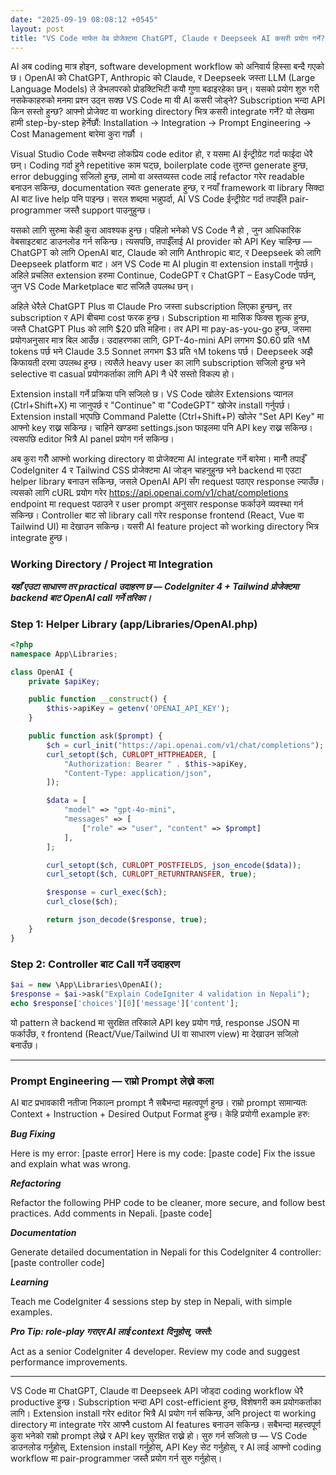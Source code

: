 ```yaml
---
date: "2025-09-19 08:08:12 +0545"
layout: post
title: "VS Code मार्फत वेब प्रोजेक्टमा ChatGPT, Claude र Deepseek AI कसरी प्रयोग गर्ने?"
---
```


AI अब coding मात्र होइन, software development workflow को अनिवार्य हिस्सा बन्दै गएको छ। OpenAI को ChatGPT, Anthropic को Claude, र Deepseek जस्ता LLM (Large Language Models) ले डेभलपरको प्रोडक्टिभिटी कयौ गुणा बढाइरहेका छन्। यसको प्रयोग शुरु गरी नसकेकाहरुको मनमा प्रश्न उठ्न सक्छ  VS Code मा यी AI कसरी जोड्ने? Subscription भन्दा API किन सस्तो हुन्छ? आफ्नो प्रोजेक्ट वा working directory भित्र कसरी integrate गर्ने?
यो लेखमा हामी step-by-step हेर्नेछौं: Installation → Integration → Prompt Engineering → Cost Management बारेमा कुरा गर्छौ । 

Visual Studio Code सबैभन्दा लोकप्रिय code editor हो, र यसमा AI ईन्ट्रीग्रेट गर्दा फाईदा धेरै छन्। Coding गर्दा हुने repetitive काम घट्छ, boilerplate code तुरुन्त generate हुन्छ, error debugging सजिलो हुन्छ, लामो वा अस्तव्यस्त code लाई refactor गरेर readable बनाउन सकिन्छ, documentation स्वतः generate हुन्छ, र नयाँ framework वा library सिक्दा AI बाट live help पनि पाइन्छ। सरल शब्दमा भन्नुपर्दा, AI VS Code ईन्ट्रीग्रेट गर्दा तपाईँले pair-programmer जस्तै support पाउनुहुन्छ।

यसको लागि सुरुमा केही कुरा आवश्यक हुन्छ। पहिलो भनेको VS Code नै हो , जुन आधिकारिक वेबसाइटबाट डाउनलोड गर्न सकिन्छ। त्यसपछि, तपाईँलाई AI provider को API Key चाहिन्छ — ChatGPT को लागि OpenAI बाट, Claude को लागि Anthropic बाट, र Deepseek को लागि Deepseek platform बाट। अन VS Code मा AI plugin वा extension install गर्नुपर्छ। अहिले प्रचलित extension हरुमा Continue, CodeGPT र ChatGPT – EasyCode पर्छन्, जुन VS Code Marketplace बाट सजिलै उपलब्ध छन्।

अहिले धेरैले ChatGPT Plus वा Claude Pro जस्ता subscription लिएका हुन्छन्, तर subscription र API बीचमा cost फरक हुन्छ। Subscription मा मासिक फिक्स शुल्क हुन्छ, जस्तै ChatGPT Plus को लागि $20 प्रति महिना। तर API मा pay-as-you-go हुन्छ, जसमा प्रयोगअनुसार मात्र बिल आउँछ। उदाहरणका लागि, GPT-4o-mini API लगभग $0.60 प्रति १M tokens पर्छ भने Claude 3.5 Sonnet लगभग $3 प्रति १M tokens पर्छ। Deepseek अझै किफायती दरमा उपलब्ध हुन्छ। त्यसैले heavy user का लागि subscription सजिलो हुन्छ भने selective वा casual प्रयोगकर्ताका लागि API नै धेरै सस्तो विकल्प हो।

Extension install गर्ने प्रक्रिया पनि सजिलो छ। VS Code खोलेर Extensions प्यानल (Ctrl+Shift+X) मा जानुपर्छ र "Continue" वा "CodeGPT" खोजेर install गर्नुपर्छ। Extension install भएपछि Command Palette (Ctrl+Shift+P) खोलेर "Set API Key" मा आफ्नो key राख्न सकिन्छ। चाहिने खण्डमा settings.json फाइलमा पनि API key राख्न सकिन्छ। त्यसपछि editor भित्रै AI panel प्रयोग गर्न सकिन्छ।

अब कुरा गरौँ आफ्नो working directory वा प्रोजेक्टमा AI integrate गर्ने बारेमा। मानौँ तपाईँ CodeIgniter 4 र Tailwind CSS प्रोजेक्टमा AI जोड्न चाहनुहुन्छ भने backend मा एउटा helper library बनाउन सकिन्छ, जसले OpenAI API सँग request पठाएर response ल्याउँछ। त्यसको लागि cURL प्रयोग गरेर https://api.openai.com/v1/chat/completions endpoint मा request पठाउने र user prompt अनुसार response फर्काउने व्यवस्था गर्न सकिन्छ। Controller बाट सो library call गरेर response frontend (React, Vue वा Tailwind UI) मा देखाउन सकिन्छ। यसरी AI feature project को working directory भित्र integrate हुन्छ।


### Working Directory / Project मा Integration

***यहाँ एउटा साधारण तर practical उदाहरण छ — CodeIgniter 4 + Tailwind प्रोजेक्टमा backend बाट OpenAI call गर्ने तरिका।***

### Step 1: Helper Library (app/Libraries/OpenAI.php)

```php
<?php
namespace App\Libraries;

class OpenAI {
    private $apiKey;

    public function __construct() {
        $this->apiKey = getenv('OPENAI_API_KEY');
    }

    public function ask($prompt) {
        $ch = curl_init("https://api.openai.com/v1/chat/completions");
        curl_setopt($ch, CURLOPT_HTTPHEADER, [
            "Authorization: Bearer " . $this->apiKey,
            "Content-Type: application/json",
        ]);

        $data = [
            "model" => "gpt-4o-mini",
            "messages" => [
                ["role" => "user", "content" => $prompt]
            ],
        ];

        curl_setopt($ch, CURLOPT_POSTFIELDS, json_encode($data));
        curl_setopt($ch, CURLOPT_RETURNTRANSFER, true);

        $response = curl_exec($ch);
        curl_close($ch);

        return json_decode($response, true);
    }
}
```

### Step 2: Controller बाट Call गर्ने उदाहरण ###

```php
$ai = new \App\Libraries\OpenAI();
$response = $ai->ask("Explain CodeIgniter 4 validation in Nepali");
echo $response['choices'][0]['message']['content'];
```

यो pattern ले backend मा सुरक्षित तरिकाले API key प्रयोग गर्छ, response JSON मा फर्काउँछ, र frontend (React/Vue/Tailwind UI वा साधारण view) मा देखाउन सजिलो बनाउँछ।

------------------------------------------------------------------------


### Prompt Engineering — राम्रो Prompt लेख्ने कला

AI बाट प्रभावकारी नतीजा निकाल्न prompt नै सबैभन्दा महत्वपूर्ण हुन्छ। राम्रो prompt सामान्यतः Context + Instruction + Desired Output Format हुन्छ। केहि प्रयोगी example हरु:

***Bug Fixing***

Here is my error: [paste error]
Here is my code: [paste code]
Fix the issue and explain what was wrong.


***Refactoring***

Refactor the following PHP code to be cleaner, more secure, and follow best practices. Add comments in Nepali.
[paste code]


***Documentation***

Generate detailed documentation in Nepali for this CodeIgniter 4 controller:
[paste controller code]


***Learning***

Teach me CodeIgniter 4 sessions step by step in Nepali, with simple examples.


***Pro Tip: role-play गराएर AI लाई context दिनुहोस्, जस्तै:***

Act as a senior CodeIgniter 4 developer. Review my code and suggest performance improvements.

------------------------------------------------------------------------

VS Code मा ChatGPT, Claude वा Deepseek API जोड्दा coding workflow धेरै productive हुन्छ। Subscription भन्दा API cost-efficient हुन्छ, विशेषगरी कम प्रयोगकर्ताका लागि। Extension install गरेर editor भित्रै AI प्रयोग गर्न सकिन्छ, अनि project वा working directory मा integrate गरेर आफ्नै custom AI features बनाउन सकिन्छ। सबैभन्दा महत्त्वपूर्ण कुरा भनेको राम्रो prompt लेख्ने र API key सुरक्षित राख्ने हो। सुरु गर्न सजिलो छ — VS Code डाउनलोड गर्नुहोस्, Extension install गर्नुहोस्, API Key सेट गर्नुहोस्, र AI लाई आफ्नो coding workflow मा pair-programmer जस्तै प्रयोग गर्न सुरु गर्नुहोस्।
